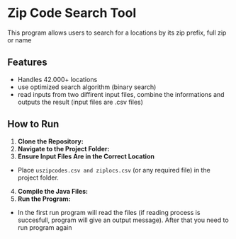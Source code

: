 # Zip Code Search Tool
This program allows users to search for a locations by its zip prefix, full zip or name

## Features
- Handles 42.000+ locations
- use optimized search algorithm (binary search)
- read inputs from two diffirent input files, combine the informations and outputs the result (input files are .csv files)

## How to Run
1. **Clone the Repository:**
2. **Navigate to the Project Folder:**
3. **Ensure Input Files Are in the Correct Location**  
- Place `uszipcodes.csv and ziplocs.csv` (or any required file) in the project folder.
4. **Compile the Java Files:**
5. **Run the Program:**
- In the first run program will read the files (if reading process is succesfull, program will give an output message). After that you need to run program again
